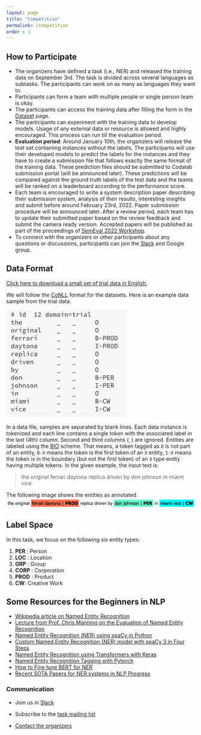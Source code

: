```yaml
---
layout: page
title: "Competition"
permalink: /competition
order : 1
---
```


## How to Participate
* The organizers have defined a task (i.e., NER) and released the training data on September 3rd. The task is divided across several languages as subtasks. The participants can work on as many as languages they want to.
* Participants can form a team with multiple people or single person team is okay.
* The participants can access the training data after filling the form in the <a href="/dataset" target="_blank">Dataset</a> page. 
* The participants can experiment with the training data to develop models. Usage of any external data or resource is allowed and highly encouraged. This process can run till the evaluation period.
* __Evaluation period__: Around January 10th, the organizers will release the test set containing instances without the labels. The participants will use their developed models to predict the labels for the instances and they have to create a submission file that follows exactly the same format of the training data. These prediction files should be submitted to Codalab submission portal (will be announced later). These predictions will be compared against the ground truth labels of the test data and the teams will be ranked on a leaderboard according to the performance score.
* Each team is encouraged to write a system description paper describing their submission system, analysis of their results, interesting insights and submit before around February 23rd, 2022. Paper submission procedure will be announced later. After a review period, each team has to update their submitted paper based on the review feedback and submit the camera ready version. Accepted papers will be published as part of the proceedings of <a href="https://semeval.github.io" target="_blank">SemEval 2022 Workshop</a>.
* To connect with the organizers or other participants about any questions or discussions, participants can join the <a href="https://join.slack.com/t/multiconer/shared_invite/zt-vi3g97cx-MpqTvS07XX22S78nRC2s0Q" target="_blank">Slack</a> and Google group.



## Data Format
<a href="data/semeval_2021_task_11_trial_data.txt" download>Click here to download a small set of trial data in English.</a>

We will follow the [CoNLL](https://universaldependencies.org/docs/format.html) format for the datasets. Here is an example data sample from the trial data.

![.](images/trial_data_sample.png)


In a data file, samples are separated by blank lines. Each data instance is tokenized and each line contains a single token with the associated label in the last (4th) column. Second and third columns (`_`) are ignored. Entities are labeled using the [BIO](https://natural-language-understanding.fandom.com/wiki/Named_entity_recognition#BIO) scheme. That means, a token tagged as `O` is not part of an entity, `B-X` means the token is the first token of an `X` entity, `I-X` means the token is in the boundary (but not the first token) of an `X` type entity having multiple tokens. In the given example, the input text is:

> the original ferrari daytona replica driven by don johnson in miami vice

The following image shows the entities as annotated.
![.](images/trial_sample_viz.png)
<!--## Official Competition Metric for the Task-->


## Label Space
In this task, we focus on the following six entity types:
1. __PER__ : Person
2. __LOC__ : Location
3. __GRP__ : Group
4. __CORP__ : Corporation
5. __PROD__ : Product
6. __CW__: Creative Work


## Some Resources for the Beginners in NLP
* <a href="https://en.wikipedia.org/wiki/Named-entity_recognition" target="_blank">Wikipedia article on Named Entity Recognition</a>
* <a href="https://www.youtube.com/watch?v=MY9fs1Plh_o" target="_blank">Lecture from Prof. Chris Manning on the Evaluation of Named Entity Recognition</a>
* <a href="https://www.geeksforgeeks.org/python-named-entity-recognition-ner-using-spacy" target="_blank">Named Entity Recognition (NER) using spaCy in Python</a>
* <a href="https://medium.com/analytics-vidhya/custom-named-entity-recognition-ner-model-with-spacy-3-in-four-steps-7e903688d51" target="_blank">Custom Named Entity Recognition (NER) model with spaCy 3 in Four Steps</a>
* <a href="https://keras.io/examples/nlp/ner_transformers" target="_blank">Named Entity Recognition using Transformers with Keras</a>
* <a href="https://cs230.stanford.edu/blog/namedentity" target="_blank">Named Entity Recognition Tagging with Pytorch</a>
* <a href="https://skimai.com/how-to-fine-tune-bert-for-named-entity-recognition-ner/" target="_blank">How to Fine tune BERT for NER</a>
* <a href="http://nlpprogress.com/english/named_entity_recognition.html" target="_blank">Recent SOTA Papers for NER systems in NLP Progress</a>

### Communication
* Join us in <a href="https://join.slack.com/t/multiconer/shared_invite/zt-vi3g97cx-MpqTvS07XX22S78nRC2s0Q" target="_blank">Slack</a>

* Subscribe to the [task mailing list](mailto:multiconer-semeval@googlegroups.com)

* [Contact the organizers](mailto:multiconer-semeval-organizers@googlegroups.com)